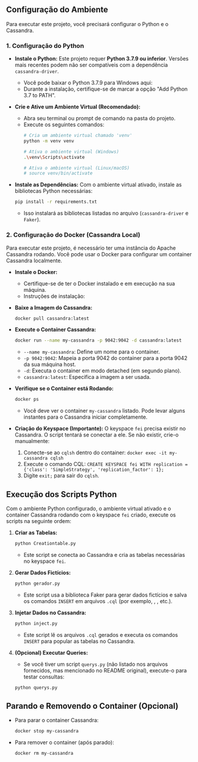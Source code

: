## Configuração do Ambiente

Para executar este projeto, você precisará configurar o Python e o Cassandra.

### 1. Configuração do Python

*   **Instale o Python:** Este projeto requer **Python 3.7.9 ou inferior**. Versões mais recentes podem não ser compatíveis com a dependência `cassandra-driver`.
    *   Você pode baixar o Python 3.7.9 para Windows aqui: <mcurl name="Python 3.7.9 Download" url="https://www.python.org/downloads/release/python-379/"></mcurl>
    *   Durante a instalação, certifique-se de marcar a opção "Add Python 3.7 to PATH".

*   **Crie e Ative um Ambiente Virtual (Recomendado):**
    *   Abra seu terminal ou prompt de comando na pasta do projeto.
    *   Execute os seguintes comandos:
        ```bash
        # Cria um ambiente virtual chamado 'venv'
        python -m venv venv

        # Ativa o ambiente virtual (Windows)
        .\venv\Scripts\activate

        # Ativa o ambiente virtual (Linux/macOS)
        # source venv/bin/activate
        ```

*   **Instale as Dependências:** Com o ambiente virtual ativado, instale as bibliotecas Python necessárias:
    ```bash
    pip install -r requirements.txt
    ```
    *   Isso instalará as bibliotecas listadas no arquivo <mcfile name="requirements.txt" path="f:\Github\nosql-database\Projeto 2 - Wide-column Store\requirements.txt"></mcfile> (`cassandra-driver` e `Faker`).

### 2. Configuração do Docker (Cassandra Local)

Para executar este projeto, é necessário ter uma instância do Apache Cassandra rodando. Você pode usar o Docker para configurar um container Cassandra localmente.

*   **Instale o Docker:**
    *   Certifique-se de ter o Docker instalado e em execução na sua máquina.
    *   Instruções de instalação: <mcurl name="Docker Official Website" url="https://docs.docker.com/get-docker/"></mcurl>

*   **Baixe a Imagem do Cassandra:**
    ```bash
    docker pull cassandra:latest
    ```

*   **Execute o Container Cassandra:**
    ```bash
    docker run --name my-cassandra -p 9042:9042 -d cassandra:latest
    ```
    *   `--name my-cassandra`: Define um nome para o container.
    *   `-p 9042:9042`: Mapeia a porta 9042 do container para a porta 9042 da sua máquina host.
    *   `-d`: Executa o container em modo detached (em segundo plano).
    *   `cassandra:latest`: Especifica a imagem a ser usada.

*   **Verifique se o Container está Rodando:**
    ```bash
    docker ps
    ```
    *   Você deve ver o container `my-cassandra` listado. Pode levar alguns instantes para o Cassandra iniciar completamente.

*   **Criação do Keyspace (Importante):** O keyspace `fei` precisa existir no Cassandra. O script <mcfile name="Creationtable.py" path="f:\Github\nosql-database\Projeto 2 - Wide-column Store\Creationtable.py"></mcfile> tentará se conectar a ele. Se não existir, crie-o manualmente:
    1.  Conecte-se ao `cqlsh` dentro do container: `docker exec -it my-cassandra cqlsh`
    2.  Execute o comando CQL: `CREATE KEYSPACE fei WITH replication = {'class': 'SimpleStrategy', 'replication_factor': 1};`
    3.  Digite `exit;` para sair do `cqlsh`.

## Execução dos Scripts Python

Com o ambiente Python configurado, o ambiente virtual ativado e o container Cassandra rodando com o keyspace `fei` criado, execute os scripts na seguinte ordem:

1.  **Criar as Tabelas:**
    ```bash
    python Creationtable.py
    ```
    *   Este script se conecta ao Cassandra e cria as tabelas necessárias no keyspace `fei`.

2.  **Gerar Dados Fictícios:**
    ```bash
    python gerador.py
    ```
    *   Este script usa a biblioteca Faker para gerar dados fictícios e salva os comandos `INSERT` em arquivos `.cql` (por exemplo, <mcfile name="1alunos.cql" path="f:\Github\nosql-database\Projeto 2 - Wide-column Store\1alunos.cql"></mcfile>, <mcfile name="1professores.cql" path="f:\Github\nosql-database\Projeto 2 - Wide-column Store\1professores.cql"></mcfile>, etc.).

3.  **Injetar Dados no Cassandra:**
    ```bash
    python inject.py
    ```
    *   Este script lê os arquivos `.cql` gerados e executa os comandos `INSERT` para popular as tabelas no Cassandra.

4.  **(Opcional) Executar Queries:**
    *   Se você tiver um script `querys.py` (não listado nos arquivos fornecidos, mas mencionado no README original), execute-o para testar consultas:
      ```bash
      python querys.py
      ```

## Parando e Removendo o Container (Opcional)

*   Para parar o container Cassandra:
    ```bash
    docker stop my-cassandra
    ```
*   Para remover o container (após parado):
    ```bash
    docker rm my-cassandra
    ```